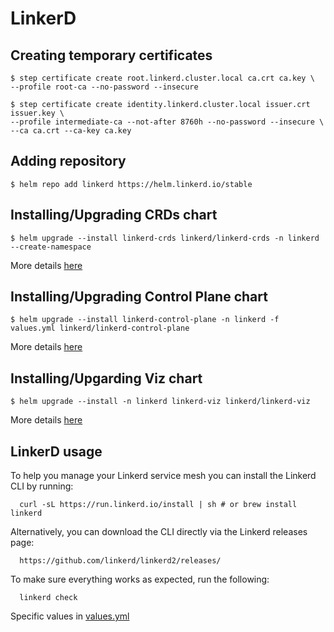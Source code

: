 # LinkerD

## Creating temporary certificates
```
$ step certificate create root.linkerd.cluster.local ca.crt ca.key \
--profile root-ca --no-password --insecure

$ step certificate create identity.linkerd.cluster.local issuer.crt issuer.key \
--profile intermediate-ca --not-after 8760h --no-password --insecure \
--ca ca.crt --ca-key ca.key
```

## Adding repository
```
$ helm repo add linkerd https://helm.linkerd.io/stable
```

## Installing/Upgrading CRDs chart
```
$ helm upgrade --install linkerd-crds linkerd/linkerd-crds -n linkerd --create-namespace 
```
More details [here](https://github.com/linkerd/linkerd2/tree/main/charts/linkerd-crds)

## Installing/Upgrading Control Plane chart
```
$ helm upgrade --install linkerd-control-plane -n linkerd -f values.yml linkerd/linkerd-control-plane
```
More details [here](https://github.com/linkerd/linkerd2/tree/main/charts/linkerd-control-plane)

## Installing/Upgarding Viz chart
```
$ helm upgrade --install -n linkerd linkerd-viz linkerd/linkerd-viz
```
More details [here](https://github.com/linkerd/linkerd2/tree/main/viz/charts/linkerd-viz)

## LinkerD usage

To help you manage your Linkerd service mesh you can install the Linkerd CLI by running:
```
  curl -sL https://run.linkerd.io/install | sh # or brew install linkerd
```

Alternatively, you can download the CLI directly via the Linkerd releases page:
```
  https://github.com/linkerd/linkerd2/releases/
```

To make sure everything works as expected, run the following:
```
  linkerd check
```

Specific values in [values.yml](values.yml)

